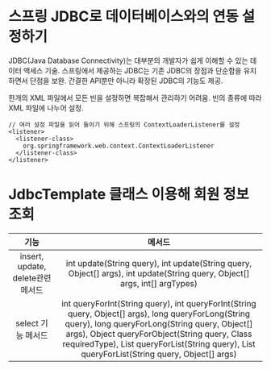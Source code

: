 # 스프링 JDBC로 데이터베이스와의 연동 설정하기
JDBC(Java Database Connectivity)는 대부분의 개발자가 쉽게 이해할 수 있는 데이터 액세스 기술. 스프링에서 제공하는 JDBC는 기존 JDBC의 장점과 단순함을 유지하면서 단점을 보완. 간결한 API뿐만 아니라 확장된 JDBC의 기능도 제공.

한개의 XML 파일에서 모든 빈을 설정하면 복잡해서 관리하기 어려움. 빈의 종류에 따라 XML 파일에 나누어 설정.
```
// 여러 설정 파일을 읽어 들이기 위해 스프링의 ContextLoaderListener를 설정
<listener>
  <listener-class>
    org.springframework.web.context.ContextLoaderListener
  </listener-class>
</listener>
```

# JdbcTemplate 클래스 이용해 회원 정보 조회
|기능|메서드|
|:--:|:--:|
|insert, update, delete관련 메서드|int update(String query), int update(String query, Object[] args), int update(String query, Object[] args, int[] argTypes)|
|select 기능 메서드|int queryForInt(String query), int queryForInt(String query, Object[] args), long queryForLong(String query), long queryForLong(String query, Object[] args), Object queryForObject(String query, Class requiredType), List queryForList(String query), List queryForList(String query, Object[] args)|

